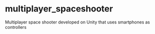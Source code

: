 # multiplayer_spaceshooter

Multiplayer space shooter developed on Unity that uses smartphones as controllers
